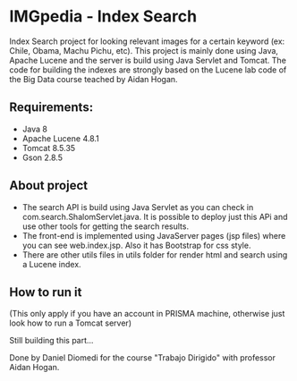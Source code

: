 # IMGpedia - Index Search

Index Search project for looking relevant images for a certain keyword (ex: Chile, Obama, Machu Pichu, etc). 
This project is mainly done using Java, Apache Lucene and the server is build using Java Servlet and Tomcat. 
The code for building the indexes are strongly based on the Lucene lab code of the Big Data course teached by Aidan Hogan.

## Requirements:
- Java 8
- Apache Lucene 4.8.1
- Tomcat 8.5.35
- Gson 2.8.5

## About project
- The search API is build using Java Servlet as you can check in com.search.ShalomServlet.java. It is possible to deploy just this APi and use other tools for getting the search results.
- The front-end is implemented using JavaServer pages (jsp files) where you can see web.index.jsp. Also it has Bootstrap for css style.
- There are other utils files in utils folder for render html and search using a Lucene index.

## How to run it
(This only apply if you have an account in PRISMA machine, otherwise just look how to run a Tomcat server)

Still building this part...



Done by Daniel Diomedi for the course "Trabajo Dirigido" with professor Aidan Hogan.
